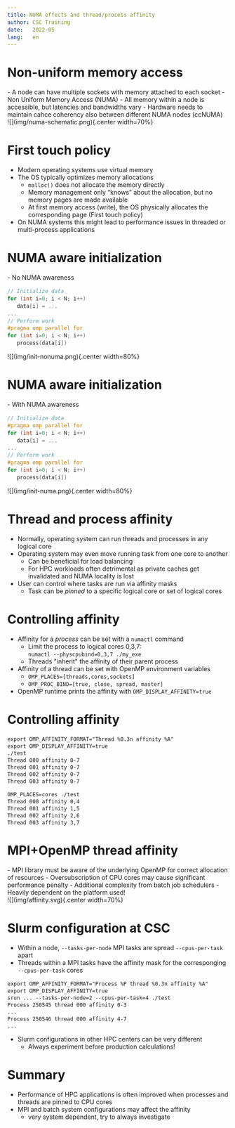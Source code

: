 ```yaml
---
title: NUMA effects and thread/process affinity
author: CSC Training
date:   2022-05
lang:   en
---
```


# Non-uniform memory access

<div class=column>
- A node can have multiple sockets with memory attached to each socket
- Non Uniform Memory Access (NUMA)
    - All memory within a node is accessible, but latencies and bandwidths vary
- Hardware needs to maintain cahce coherency also between different NUMA nodes (ccNUMA)
</div>

<div class=column>
<!-- Image copyright CSC, see LICENSE -->
![](img/numa-schematic.png){.center width=70%}
</div>

# First touch policy

- Modern operating systems use virtual memory
- The OS typically optimizes memory allocations
    - `malloc()` does not allocate the memory directly
    - Memory management only “knows” about the allocation, but no memory
      pages are made available
    - At first memory access (write), the OS physically allocates the 
     corresponding page (First touch policy)
- On NUMA systems this might lead to performance issues in threaded 
  or multi-process applications

# NUMA aware initialization


<div class=column>
- No NUMA awareness

```c
// Initialize data
for (int i=0; i < N; i++) 
   data[i] = ...
...
// Perform work
#pragma omp parallel for
for (int i=0; i < N; i++) 
   process(data[i])
```
</div>
<div class=column>
<!-- Image copyright Intel -->
![](img/init-nonuma.png){.center width=80%}
</div>

# NUMA aware initialization

<div class=column>
- With NUMA awareness

```c
// Initialize data
#pragma omp parallel for
for (int i=0; i < N; i++) 
   data[i] = ...
...
// Perform work
#pragma omp parallel for
for (int i=0; i < N; i++) 
   process(data[i])
```
</div>
<div class=column>
<!-- Image copyright Intel -->
![](img/init-numa.png){.center width=80%}
</div>


# Thread and process affinity

- Normally, operating system can run threads and processes in any
  logical core
- Operating system may even move running task from one core to another
    - Can be beneficial for load balancing
	- For HPC workloads often detrimental as private caches get
      invalidated and NUMA locality is lost
- User can control where tasks are run via affinity masks
    - Task can be *pinned* to a specific logical core or set of logical cores

# Controlling affinity

- Affinity for a *process* can be set with a `numactl` command
    - Limit the process to logical cores 0,3,7: 
      <br>
      `numactl --physcpubind=0,3,7 ./my_exe`
	- Threads "inherit" the affinity of their parent process
- Affinity of a thread can be set with OpenMP environment variables
    - `OMP_PLACES=[threads,cores,sockets]`
	- `OMP_PROC_BIND=[true, close, spread, master]`
- OpenMP runtime prints the affinity with `OMP_DISPLAY_AFFINITY=true`

# Controlling affinity

```
export OMP_AFFINITY_FORMAT="Thread %0.3n affinity %A"
export OMP_DISPLAY_AFFINITY=true
./test
Thread 000 affinity 0-7
Thread 001 affinity 0-7
Thread 002 affinity 0-7
Thread 003 affinity 0-7
```


```
OMP_PLACES=cores ./test
Thread 000 affinity 0,4
Thread 001 affinity 1,5
Thread 002 affinity 2,6
Thread 003 affinity 3,7
```



# MPI+OpenMP thread affinity

<div class="column">
- MPI library must be aware of the underlying OpenMP for correct
  allocation of resources
    - Oversubscription of CPU cores may cause significant performance
      penalty
- Additional complexity from batch job schedulers
- Heavily dependent on the platform used!
</div>

<div class="column">
![](img/affinity.svg){.center width=70%}
</div>

# Slurm configuration at CSC

- Within a node, `--tasks-per-node` MPI tasks are spread
  `--cpus-per-task` apart
- Threads within a MPI tasks have the affinity mask for the
  corresponging 
  <br>
  `--cpus-per-task` cores
```
export OMP_AFFINITY_FORMAT="Process %P thread %0.3n affinity %A"
export OMP_DISPLAY_AFFINITY=true
srun ... --tasks-per-node=2 --cpus-per-task=4 ./test
Process 250545 thread 000 affinity 0-3
...
Process 250546 thread 000 affinity 4-7
...
```

- Slurm configurations in other HPC centers can be very different
    - Always experiment before production calculations!
  
# Summary

- Performance of HPC applications is often improved when processes and
threads are pinned to CPU cores
- MPI and batch system configurations may affect the affinity
    - very system dependent, try to always investigate


